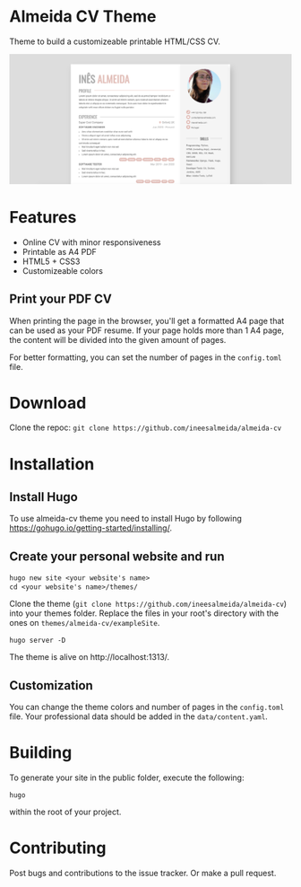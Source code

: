 # Almeida CV Theme
Theme to build a customizeable printable HTML/CSS CV.

![Screenshot](images/screenshot-full.png)

# Features
 - Online CV with minor responsiveness
 - Printable as A4 PDF
 - HTML5 + CSS3
 - Customizeable colors

## Print your PDF CV
When printing the page in the browser, you'll get a formatted A4 page that can be used as your PDF resume. 
If your page holds more than 1 A4 page, the content will be divided into the given amount of pages.

For better formatting, you can set the number of pages in the `config.toml` file.


# Download 
Clone the repoc: `git clone https://github.com/ineesalmeida/almeida-cv`

# Installation
## Install Hugo
To use almeida-cv theme you need to install Hugo by following https://gohugo.io/getting-started/installing/.

## Create your personal website and run
```
hugo new site <your website's name>
cd <your website's name>/themes/
```
Clone the theme (`git clone https://github.com/ineesalmeida/almeida-cv`) into your themes folder.
Replace the files in your root's directory with the ones on `themes/almeida-cv/exampleSite`.
```
hugo server -D
```
The theme is alive on http://localhost:1313/.

## Customization
You can change the theme colors and number of pages in the `config.toml` file.
Your professional data should be added in the `data/content.yaml`.


# Building 
To generate your site in the public folder, execute the following:
```
hugo
```
within the root of your project.


# Contributing 
Post bugs and contributions to the issue tracker. Or make a pull request.
